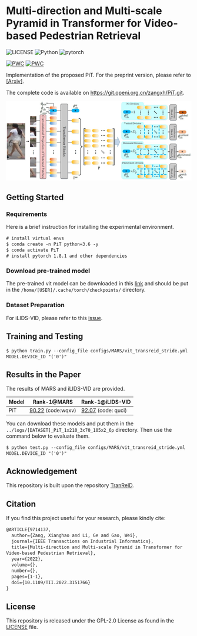 # Multi-direction and Multi-scale Pyramid in Transformer for Video-based Pedestrian Retrieval
![LICENSE](https://img.shields.io/badge/license-GPL%202.0-green) ![Python](https://img.shields.io/badge/python-3.6-blue.svg) ![pytorch](https://img.shields.io/badge/pytorch-1.8.1-orange)

[![PWC](https://img.shields.io/endpoint.svg?url=https://paperswithcode.com/badge/multi-direction-and-multi-scale-pyramid-in-1/person-re-identification-on-ilids-vid)](https://paperswithcode.com/sota/person-re-identification-on-ilids-vid?p=multi-direction-and-multi-scale-pyramid-in-1) [![PWC](https://img.shields.io/endpoint.svg?url=https://paperswithcode.com/badge/multi-direction-and-multi-scale-pyramid-in-1/person-re-identification-on-mars)](https://paperswithcode.com/sota/person-re-identification-on-mars?p=multi-direction-and-multi-scale-pyramid-in-1)

Implementation of the proposed PiT. For the preprint version, please refer to [[Arxiv]](https://arxiv.org/pdf/2202.06014.pdf).

The complete code is available on https://git.openi.org.cn/zangxh/PiT.git.

![framework](./framework.jpg)


## Getting Started
### Requirements
Here is a brief instruction for installing the experimental environment.
```
# install virtual envs
$ conda create -n PiT python=3.6 -y
$ conda activate PiT
# install pytorch 1.8.1 and other dependencies
```

### Download pre-trained model
The pre-trained vit model can be downloaded in this [link](https://github.com/rwightman/pytorch-image-models/releases/download/v0.1-vitjx/jx_vit_base_p16_224-80ecf9dd.pth) and should be put in the `/home/[USER]/.cache/torch/checkpoints/` directory.

### Dataset Preparation
For iLIDS-VID, please refer to this [issue](https://github.com/deropty/PiT/issues/2).

## Training and Testing
```
$ python train.py --config_file configs/MARS/vit_transreid_stride.yml MODEL.DEVICE_ID "('0')" 
```


## Results in the Paper
The results of MARS and iLIDS-VID are provided.  

| Model | Rank-1@MARS | Rank-1@iLIDS-VID |
| --- | --- | --- |
| PiT |  [90.22](https://pan.baidu.com/s/1nw5yofEilW0ffG_ZF4eoXQ) (code:wqxv)|  [92.07](https://pan.baidu.com/s/10LosWwUMktTiWvbHEP1Tjw) (code: quci)|

You can download these models and put them in the `../logs/[DATASET]_PiT_1x210_3x70_105x2_6p` directory. Then use the command below to evaluate them.
 ```
$ python test.py --config_file configs/MARS/vit_transreid_stride.yml MODEL.DEVICE_ID "('0')" 
```


## Acknowledgement

This repository is built upon the repository [TranReID](https://github.com/damo-cv/TransReID).

## Citation
If you find this project useful for your research, please kindly cite:

```
@ARTICLE{9714137,
  author={Zang, Xianghao and Li, Ge and Gao, Wei},
  journal={IEEE Transactions on Industrial Informatics}, 
  title={Multi-direction and Multi-scale Pyramid in Transformer for Video-based Pedestrian Retrieval}, 
  year={2022},
  volume={},
  number={},
  pages={1-1},
  doi={10.1109/TII.2022.3151766}
}
```

## License
This repository is released under the GPL-2.0 License as found in the [LICENSE](LICENSE) file.

